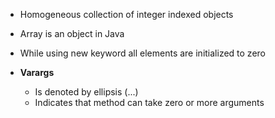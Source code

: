 * Homogeneous collection of integer indexed objects
* Array is an object in Java
* While using new keyword all elements are initialized to zero

* **Varargs**
    - Is denoted by ellipsis (...)
    - Indicates that method can take zero or more arguments

